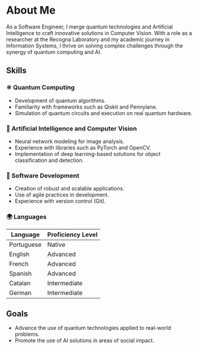 # About Me

As a Software Engineer, I merge quantum technologies and Artificial Intelligence to craft innovative solutions in Computer Vision. With a role as a researcher at the Recogna Laboratory and my academic journey in Information Systems, I thrive on solving complex challenges through the synergy of quantum computing and AI.

## Skills

### ⚛️ Quantum Computing
- Development of quantum algorithms.
- Familiarity with frameworks such as Qiskit and Pennylane.
- Simulation of quantum circuits and execution on real quantum hardware.

### 🤖 Artificial Intelligence and Computer Vision
- Neural network modeling for image analysis.
- Experience with libraries such as PyTorch and OpenCV.
- Implementation of deep learning-based solutions for object classification and detection.

### 🚀 Software Development
- Creation of robust and scalable applications.
- Use of agile practices in development.
- Experience with version control (Git).

### 🌍 Languages
| Language              | Proficiency Level  |
|-----------------------|--------------------|
|  Portuguese           | Native             |
| English               | Advanced           |
| French                | Advanced           |
| Spanish               | Advanced           |
| Catalan               | Intermediate       |
| German                | Intermediate       |

## Goals

- Advance the use of quantum technologies applied to real-world problems.
- Promote the use of AI solutions in areas of social impact.






